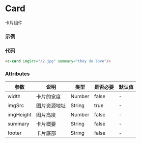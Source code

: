 # Card
卡片组件

### 示例
<c-card imgSrc="/2.jpg" summary="they do love"/>

### 代码
```html
<c-card imgSrc="/2.jpg" summary="they do love"/>
```

### Attributes
| 参数 | 说明 | 类型 | 是否必要 | 默认值 |
| --- |  ---  | --- |   ---   |   ---  |
| width | 卡片的宽度 | Number | false | - |
| imgSrc | 图片资源地址 | String | true| - |
| imgHeight | 图片高度 | Number | false | - |
| summary | 卡片概要 | String | false| - |
| footer | 卡片底部 | String | false | - |

